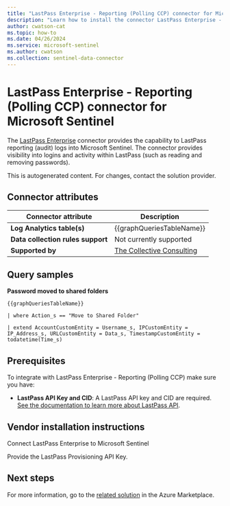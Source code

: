 ```yaml
---
title: "LastPass Enterprise - Reporting (Polling CCP) connector for Microsoft Sentinel"
description: "Learn how to install the connector LastPass Enterprise - Reporting (Polling CCP) to connect your data source to Microsoft Sentinel."
author: cwatson-cat
ms.topic: how-to
ms.date: 04/26/2024
ms.service: microsoft-sentinel
ms.author: cwatson
ms.collection: sentinel-data-connector
---
```


# LastPass Enterprise - Reporting (Polling CCP) connector for Microsoft Sentinel

The [LastPass Enterprise](https://www.lastpass.com/products/enterprise-password-management-and-sso) connector provides the capability to LastPass reporting (audit) logs into Microsoft Sentinel. The connector provides visibility into logins and activity within LastPass (such as reading and removing passwords).

This is autogenerated content. For changes, contact the solution provider.

## Connector attributes

| Connector attribute | Description |
| --- | --- |
| **Log Analytics table(s)** | {{graphQueriesTableName}}<br/> |
| **Data collection rules support** | Not currently supported |
| **Supported by** | [The Collective Consulting](https://thecollective.eu) |

## Query samples

**Password moved to shared folders**

   ```kusto
{{graphQueriesTableName}}
 
   | where Action_s == "Move to Shared Folder"
 
   | extend AccountCustomEntity = Username_s, IPCustomEntity = IP_Address_s, URLCustomEntity = Data_s, TimestampCustomEntity = todatetime(Time_s) 
   ```



## Prerequisites

To integrate with LastPass Enterprise - Reporting (Polling CCP) make sure you have: 

- **LastPass API Key and CID**: A LastPass API key and CID are required. [See the documentation to learn more about LastPass API](https://support.logmeininc.com/lastpass/help/use-the-lastpass-provisioning-api-lp010068).


## Vendor installation instructions

Connect LastPass Enterprise to Microsoft Sentinel

Provide the LastPass Provisioning API Key.




## Next steps

For more information, go to the [related solution](https://azuremarketplace.microsoft.com/en-us/marketplace/apps/thecollectiveconsultingbv1584980370320.lastpass-enterprise-monitoring-solution?tab=Overview) in the Azure Marketplace.
